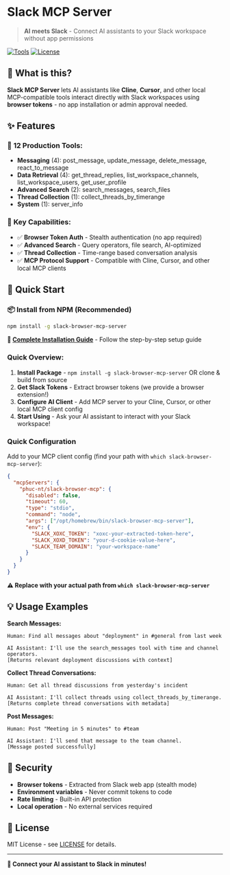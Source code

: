 # Slack MCP Server

> **AI meets Slack** - Connect AI assistants to your Slack workspace without app permissions

[![Tools](https://img.shields.io/badge/Tools-12%20Production-blue)](#features)
[![License](https://img.shields.io/badge/License-MIT-green)](#license)

## 🚀 What is this?

**Slack MCP Server** lets AI assistants like **Cline**, **Cursor**, and other local MCP-compatible tools interact directly with Slack workspaces using **browser tokens** - no app installation or admin approval needed.

## ✨ Features

### 🔧 **12 Production Tools:**

- **Messaging** (4): post_message, update_message, delete_message, react_to_message
- **Data Retrieval** (4): get_thread_replies, list_workspace_channels, list_workspace_users, get_user_profile
- **Advanced Search** (2): search_messages, search_files
- **Thread Collection** (1): collect_threads_by_timerange
- **System** (1): server_info

### 🎯 **Key Capabilities:**

- ✅ **Browser Token Auth** - Stealth authentication (no app required)
- ✅ **Advanced Search** - Query operators, file search, AI-optimized
- ✅ **Thread Collection** - Time-range based conversation analysis
- ✅ **MCP Protocol Support** - Compatible with Cline, Cursor, and other local MCP clients

## 🚀 Quick Start

### 📦 Install from NPM (Recommended)

```bash
npm install -g slack-browser-mcp-server
```

**📖 [Complete Installation Guide](INSTALL.md)** - Follow the step-by-step setup guide

### Quick Overview:

1. **Install Package** - `npm install -g slack-browser-mcp-server` OR clone & build from source
2. **Get Slack Tokens** - Extract browser tokens (we provide a browser extension!)
3. **Configure AI Client** - Add MCP server to your Cline, Cursor, or other local MCP client config
4. **Start Using** - Ask your AI assistant to interact with your Slack workspace!

### Quick Configuration

Add to your MCP client config (find your path with `which slack-browser-mcp-server`):

```json
{
  "mcpServers": {
    "phuc-nt/slack-browser-mcp": {
      "disabled": false,
      "timeout": 60,
      "type": "stdio",
      "command": "node",
      "args": ["/opt/homebrew/bin/slack-browser-mcp-server"],
      "env": {
        "SLACK_XOXC_TOKEN": "xoxc-your-extracted-token-here",
        "SLACK_XOXD_TOKEN": "your-d-cookie-value-here",
        "SLACK_TEAM_DOMAIN": "your-workspace-name"
      }
    }
  }
}
```

**⚠️ Replace with your actual path from `which slack-browser-mcp-server`**

## 💡 Usage Examples

**Search Messages:**

```
Human: Find all messages about "deployment" in #general from last week

AI Assistant: I'll use the search_messages tool with time and channel operators.
[Returns relevant deployment discussions with context]
```

**Collect Thread Conversations:**

```
Human: Get all thread discussions from yesterday's incident

AI Assistant: I'll collect threads using collect_threads_by_timerange.
[Returns complete thread conversations with metadata]
```

**Post Messages:**

```
Human: Post "Meeting in 5 minutes" to #team

AI Assistant: I'll send that message to the team channel.
[Message posted successfully]
```

## 🔐 Security

- **Browser tokens** - Extracted from Slack web app (stealth mode)
- **Environment variables** - Never commit tokens to code
- **Rate limiting** - Built-in API protection
- **Local operation** - No external services required

## 📄 License

MIT License - see [LICENSE](LICENSE) for details.

---

**🎉 Connect your AI assistant to Slack in minutes!**
